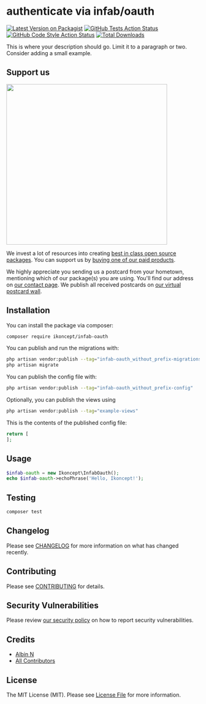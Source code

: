 # authenticate via infab/oauth

[![Latest Version on Packagist](https://img.shields.io/packagist/v/ikoncept/infab-oauth.svg?style=flat-square)](https://packagist.org/packages/ikoncept/infab-oauth)
[![GitHub Tests Action Status](https://img.shields.io/github/workflow/status/ikoncept/infab-oauth/run-tests?label=tests)](https://github.com/ikoncept/infab-oauth/actions?query=workflow%3Arun-tests+branch%3Amain)
[![GitHub Code Style Action Status](https://img.shields.io/github/workflow/status/ikoncept/infab-oauth/Check%20&%20fix%20styling?label=code%20style)](https://github.com/ikoncept/infab-oauth/actions?query=workflow%3A"Check+%26+fix+styling"+branch%3Amain)
[![Total Downloads](https://img.shields.io/packagist/dt/ikoncept/infab-oauth.svg?style=flat-square)](https://packagist.org/packages/ikoncept/infab-oauth)

This is where your description should go. Limit it to a paragraph or two. Consider adding a small example.

## Support us

[<img src="https://github-ads.s3.eu-central-1.amazonaws.com/infab-oauth.jpg?t=1" width="419px" />](https://spatie.be/github-ad-click/infab-oauth)

We invest a lot of resources into creating [best in class open source packages](https://spatie.be/open-source). You can support us by [buying one of our paid products](https://spatie.be/open-source/support-us).

We highly appreciate you sending us a postcard from your hometown, mentioning which of our package(s) you are using. You'll find our address on [our contact page](https://spatie.be/about-us). We publish all received postcards on [our virtual postcard wall](https://spatie.be/open-source/postcards).

## Installation

You can install the package via composer:

```bash
composer require ikoncept/infab-oauth
```

You can publish and run the migrations with:

```bash
php artisan vendor:publish --tag="infab-oauth_without_prefix-migrations"
php artisan migrate
```

You can publish the config file with:
```bash
php artisan vendor:publish --tag="infab-oauth_without_prefix-config"
```

Optionally, you can publish the views using

```bash
php artisan vendor:publish --tag="example-views"
```

This is the contents of the published config file:

```php
return [
];
```

## Usage

```php
$infab-oauth = new Ikoncept\InfabOauth();
echo $infab-oauth->echoPhrase('Hello, Ikoncept!');
```

## Testing

```bash
composer test
```

## Changelog

Please see [CHANGELOG](CHANGELOG.md) for more information on what has changed recently.

## Contributing

Please see [CONTRIBUTING](.github/CONTRIBUTING.md) for details.

## Security Vulnerabilities

Please review [our security policy](../../security/policy) on how to report security vulnerabilities.

## Credits

- [Albin N](https://github.com/nivv)
- [All Contributors](../../contributors)

## License

The MIT License (MIT). Please see [License File](LICENSE.md) for more information.
